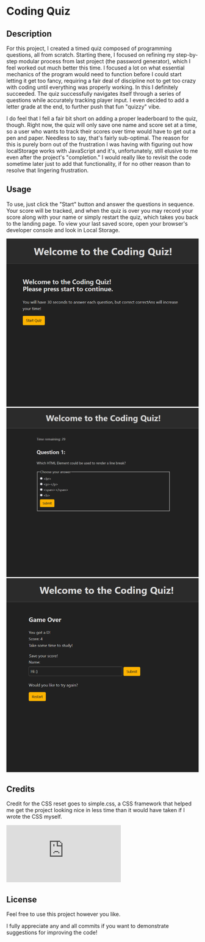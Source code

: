 # Coding Quiz

## Description

For this project, I created a timed quiz composed of programming questions, all from scratch. Starting there, I focused on refining my step-by-step modular process from last project (the password generator), which I feel worked out much better this time. I focused a lot on what essential mechanics of the program would need to function before I could start letting it get too fancy, requiring a fair deal of discipline not to get too crazy with coding until everything was properly working. In this I definitely succeeded. The quiz successfully navigates itself through a series of questions while accurately tracking player input. I even decided to add a letter grade at the end, to further push that fun "quizzy" vibe.

I do feel that I fell a fair bit short on adding a proper leaderboard to the quiz, though. Right now, the quiz will only save one name and score set at a time, so a user who wants to track their scores over time would have to get out a pen and paper. Needless to say, that's fairly sub-optimal. The reason for this is purely born out of the frustration I was having with figuring out how localStorage works with JavaScript and it's, unfortunately, still elusive to me even after the project's "completion." I would really like to revisit the code sometime later just to add that functionality, if for no other reason than to resolve that lingering frustration.

## Usage

To use, just click the "Start" button and answer the questions in sequence. Your score will be tracked, and when the quiz is over you may record your score along with your name or simply restart the quiz, which takes you back to the landing page. To view your last saved score, open your browser's developer console and look in Local Storage.

![Landing Page](./assets/images/quizLanding.png)
![Questions Page](./assets/images/quizQuestions.png)
![Final Page](./assets/images/quizFinal.png)

## Credits

Credit for the CSS reset goes to simple.css, a CSS framework that helped me get the project looking nice in less time than it would have taken if I wrote the CSS myself.

![Link](https://github.com/kevquirk/simple.css)

## License

Feel free to use this project however you like.

I fully appreciate any and all commits if you want to demonstrate suggestions for improving the code!